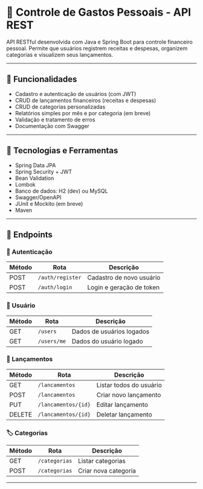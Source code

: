 # 💸 Controle de Gastos Pessoais - API REST

API RESTful desenvolvida com Java e Spring Boot para controle financeiro pessoal. Permite que usuários registrem receitas e despesas, organizem categorias e visualizem seus lançamentos.

---

## 📌 Funcionalidades

- Cadastro e autenticação de usuários (com JWT)
- CRUD de lançamentos financeiros (receitas e despesas)
- CRUD de categorias personalizadas
- Relatórios simples por mês e por categoria (em breve)
- Validação e tratamento de erros
- Documentação com Swagger

---

## 🧱 Tecnologias e Ferramentas


- Spring Data JPA
- Spring Security + JWT
- Bean Validation
- Lombok
- Banco de dados: H2 (dev) ou MySQL
- Swagger/OpenAPI
- JUnit e Mockito (em breve)
- Maven

---

## 📄 Endpoints 

### 🔐 Autenticação
| Método | Rota          | Descrição       |
|--------|---------------|-----------------|
| POST   | `/auth/register` | Cadastro de novo usuário |
| POST   | `/auth/login`    | Login e geração de token |

### 👤 Usuário
| Método | Rota     | Descrição                 |
|--------|----------|---------------------------|
| GET    | `/users` | Dados de usuários logados |
| GET    | `/users/me` | Dados do usuário logado   |

### 💸 Lançamentos
| Método | Rota               | Descrição              |
|--------|--------------------|------------------------|
| GET    | `/lancamentos`     | Listar todos do usuário |
| POST   | `/lancamentos`     | Criar novo lançamento   |
| PUT    | `/lancamentos/{id}`| Editar lançamento       |
| DELETE | `/lancamentos/{id}`| Deletar lançamento      |

### 🏷️ Categorias
| Método | Rota               | Descrição              |
|--------|--------------------|------------------------|
| GET    | `/categorias`      | Listar categorias       |
| POST   | `/categorias`      | Criar nova categoria    |

---




